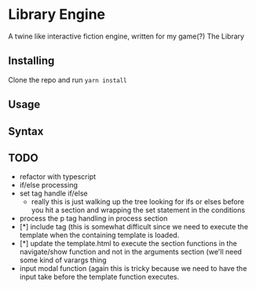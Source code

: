# Library Engine

A twine like interactive fiction engine, written for my game(?) The Library

## Installing

Clone the repo and run `yarn install`

## Usage

## Syntax

## TODO

* refactor with typescript
* if/else processing
* set tag handle if/else
   * really this is just walking up the tree looking for ifs or elses before you
   hit a section and wrapping the set statement in the conditions
* process the p tag handling in process section
* [*] include tag (this is somewhat difficult since we need to execute the template
  when the containing template is loaded.
* [*] update the template.html to execute the section functions in the navigate/show
  function and not in the arguments section (we'll need some kind of varargs thing
* input modal function (again this is tricky because we need to have the input take
  before the template function executes.

